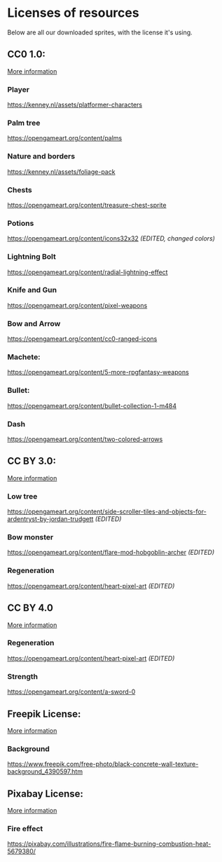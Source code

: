 # Licenses of resources
Below are all our downloaded sprites, with the license it's using.

## CC0 1.0:
[More information](https://creativecommons.org/publicdomain/zero/1.0/)

### Player
https://kenney.nl/assets/platformer-characters

### Palm tree
https://opengameart.org/content/palms

### Nature and borders
https://kenney.nl/assets/foliage-pack

### Chests
https://opengameart.org/content/treasure-chest-sprite

### Potions
https://opengameart.org/content/icons32x32
*(EDITED, changed colors)*

### Lightning Bolt
https://opengameart.org/content/radial-lightning-effect

### Knife and Gun
https://opengameart.org/content/pixel-weapons

### Bow and Arrow
https://opengameart.org/content/cc0-ranged-icons

### Machete:
https://opengameart.org/content/5-more-rpgfantasy-weapons

### Bullet:
https://opengameart.org/content/bullet-collection-1-m484

### Dash
https://opengameart.org/content/two-colored-arrows

## CC BY 3.0:
[More information](https://creativecommons.org/licenses/by/3.0/)

### Low tree
https://opengameart.org/content/side-scroller-tiles-and-objects-for-ardentryst-by-jordan-trudgett
*(EDITED)*

### Bow monster
https://opengameart.org/content/flare-mod-hobgoblin-archer
*(EDITED)*

### Regeneration
https://opengameart.org/content/heart-pixel-art
*(EDITED)*

## CC BY 4.0
[More information](https://creativecommons.org/licenses/by/4.0/)

### Regeneration
https://opengameart.org/content/heart-pixel-art
*(EDITED)*

### Strength
https://opengameart.org/content/a-sword-0

## Freepik License:
[More information](https://www.freepikcompany.com/legal#nav-freepik)

### Background
https://www.freepik.com/free-photo/black-concrete-wall-texture-background_4390597.htm

## Pixabay License:
[More information](https://pixabay.com/service/license/)

### Fire effect
https://pixabay.com/illustrations/fire-flame-burning-combustion-heat-5679380/